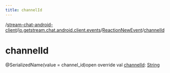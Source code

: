 ```yaml
---
title: channelId
---
```

/[stream-chat-android-client](../../index.md)/[io.getstream.chat.android.client.events](../index.md)/[ReactionNewEvent](index.md)/[channelId](channelId.md)  
  
  
  
# channelId  
@SerializedName(value = channel_id)open override val [channelId](channelId.md): [String](https://kotlinlang.org/api/latest/jvm/stdlib/kotlin/-string/index.html)
